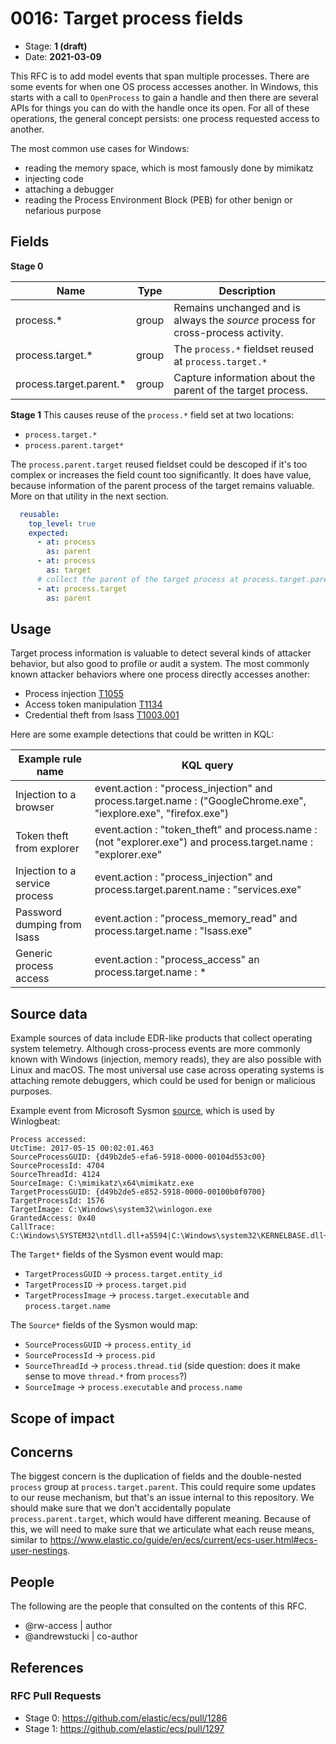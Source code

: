 # 0016: Target process fields
<!-- Leave this ID at 0000. The ECS team will assign a unique, contiguous RFC number upon merging the initial stage of this RFC. -->

- Stage: **1 (draft)** <!-- Update to reflect target stage. See https://elastic.github.io/ecs/stages.html -->
- Date: **2021-03-09** <!-- The ECS team sets this date at merge time. This is the date of the latest stage advancement. -->



This RFC is to add model events that span multiple processes. There are some events for when one OS process accesses another. In Windows, this starts with a call to `OpenProcess` to gain a handle and then there are several APIs for things you can do with the handle once its open. For all of these operations, the general concept persists: one process requested access to another.

The most common use cases for Windows:
* reading the memory space, which is most famously done by mimikatz
* injecting code
* attaching a debugger
* reading the Process Environment Block (PEB) for other benign or nefarious purpose

## Fields

**Stage 0**


| Name | Type | Description |
| ---- | ---- | ----------- |
| process.* | group | Remains unchanged and is always the _source_ process for cross-process activity. |
| process.target.* | group | The `process.*` fieldset reused at `process.target.*` |
| process.target.parent.* | group | Capture information about the parent of the target process. |

<!--
Stage 1: Describe at a high level how this change affects fields. Include new or updated yml field definitions for all of the essential fields in this draft. While not exhaustive, the fields documented here should be comprehensive enough to deeply evaluate the technical considerations of this change. The goal here is to validate the technical details for all essential fields and to provide a basis for adding experimental field definitions to the schema. Use GitHub code blocks with yml syntax formatting.
-->

**Stage 1**
This causes reuse of the `process.*` field set at two locations:
* `process.target.*`
* `process.parent.target*`


The `process.parent.target` reused fieldset could be descoped if it's too complex or increases the field count too significantly. It does have value, because information of the parent process of the target remains valuable. More on that utility in the next section. 

```yml
  reusable:
    top_level: true
    expected:
      - at: process
        as: parent
      - at: process
        as: target
      # collect the parent of the target process at process.target.parent
      - at: process.target
        as: parent
```

<!--
Stage 2: Add or update all remaining field definitions. The list should now be exhaustive. The goal here is to validate the technical details of all remaining fields and to provide a basis for releasing these field definitions as beta in the schema. Use GitHub code blocks with yml syntax formatting.
-->

## Usage

<!--
Stage 1: Describe at a high-level how these field changes will be used in practice. Real world examples are encouraged. The goal here is to understand how people would leverage these fields to gain insights or solve problems. ~1-3 paragraphs.
-->

Target process information is valuable to detect several kinds of attacker behavior, but also good to profile or audit a system.
The most commonly known attacker behaviors where one process directly accesses another:

* Process injection [T1055](https://attack.mitre.org/techniques/T1055/)
* Access token manipulation [T1134](https://attack.mitre.org/techniques/T1134/)
* Credential theft from lsass [T1003.001](https://attack.mitre.org/techniques/T1003/001/)


Here are some example detections that could be written in KQL:

| Example rule name              | KQL query                                                                                                    |
| ------------------------------ | ------------------------------------------------------------------------------------------------------------ |
| Injection to a browser         | event.action : "process_injection" and process.target.name : ("GoogleChrome.exe", "iexplore.exe", "firefox.exe") |
| Token theft from explorer      | event.action : "token_theft" and process.name : (not "explorer.exe") and process.target.name : "explorer.exe" |
| Injection to a service process | event.action : "process_injection" and process.target.parent.name : "services.exe" |
| Password dumping from lsass    | event.action : "process_memory_read" and process.target.name : "lsass.exe" |
| Generic process access         | event.action : "process_access" an process.target.name : * |


## Source data

<!--
Stage 1: Provide a high-level description of example sources of data. This does not yet need to be a concrete example of a source document, but instead can simply describe a potential source (e.g. nginx access log). This will ultimately be fleshed out to include literal source examples in a future stage. The goal here is to identify practical sources for these fields in the real world. ~1-3 sentences or unordered list.
-->

Example sources of data include EDR-like products that collect operating system telemetry. Although cross-process events are more commonly known with Windows (injection, memory reads), they are also possible with Linux and macOS. The most universal use case across operating systems is attaching remote debuggers, which could be used for benign or malicious purposes.


Example event from Microsoft Sysmon [source](https://www.ultimatewindowssecurity.com/securitylog/encyclopedia/event.aspx?eventid=90010), which is used by Winlogbeat:

    Process accessed:
    UtcTime: 2017-05-15 00:02:01.463
    SourceProcessGUID: {d49b2de5-efa6-5918-0000-00104d553c00}
    SourceProcessId: 4704
    SourceThreadId: 4124
    SourceImage: C:\mimikatz\x64\mimikatz.exe
    TargetProcessGUID: {d49b2de5-e852-5918-0000-00100b0f0700}
    TargetProcessId: 1576
    TargetImage: C:\Windows\system32\winlogon.exe
    GrantedAccess: 0x40
    CallTrace: C:\Windows\SYSTEM32\ntdll.dll+a5594|C:\Windows\system32\KERNELBASE.dll+1e865|C:\mimikatz\x64\mimikatz.exe+77ad|C:\mimikatz\x64\mimikatz.exe+7759|C:\mimikatz\x64\mimikatz.exe+f095|C:\mimikatz\x64\mimikatz.exe+6610a|C:\mimikatz\x64\mimikatz.exe+65dc4|C:\mimikatz\x64\mimikatz.exe+4ac00|C:\mimikatz\x64\mimikatz.exe+4aa36|C:\mimikatz\x64\mimikatz.exe+4a81d|C:\mimikatz\x64\mimikatz.exe+6ebe5|C:\Windows\system32\KERNEL32.DLL+18102|C:\Windows\SYSTEM32\ntdll.dll+5c5b4

The `Target*` fields of the Sysmon event would map:
* `TargetProcessGUID` -> `process.target.entity_id`
* `TargetProcessID` -> `process.target.pid`
* `TargetProcessImage` -> `process.target.executable` and `process.target.name`

The `Source*` fields of the Sysmon would map:
* `SourceProcessGUID` -> `process.entity_id`
* `SourceProcessId` -> `process.pid`
* `SourceThreadId` -> `process.thread.tid` (side question: does it make sense to move `thread.*` from `process`?)
* `SourceImage` -> `process.executable` and `process.name`


<!--
Stage 2: Included a real world example source document. Ideally this example comes from the source(s) identified in stage 1. If not, it should replace them. The goal here is to validate the utility of these field changes in the context of a real world example. Format with the source name as a ### header and the example document in a GitHub code block with json formatting.
-->

<!--
Stage 3: Add more real world example source documents so we have at least 2 total, but ideally 3. Format as described in stage 2.
-->

## Scope of impact

<!--
Stage 2: Identifies scope of impact of changes. Are breaking changes required? Should deprecation strategies be adopted? Will significant refactoring be involved? Break the impact down into:
 * Ingestion mechanisms (e.g. beats/logstash)
 * Usage mechanisms (e.g. Kibana applications, detections)
 * ECS project (e.g. docs, tooling)
The goal here is to research and understand the impact of these changes on users in the community and development teams across Elastic. 2-5 sentences each.
-->

## Concerns


<!--
Stage 1: Identify potential concerns, implementation challenges, or complexity. Spend some time on this. Play devil's advocate. Try to identify the sort of non-obvious challenges that tend to surface later. The goal here is to surface risks early, allow everyone the time to work through them, and ultimately document resolution for posterity's sake.
-->

The biggest concern is the duplication of fields and the double-nested `process` group at `process.target.parent`. This could require some updates to our reuse mechanism, but that's an issue internal to this repository. We should make sure that we don't accidentally populate `process.parent.target`, which would have different meaning. Because of this, we will need to make sure that we articulate what each reuse means, similar to https://www.elastic.co/guide/en/ecs/current/ecs-user.html#ecs-user-nestings.

<!--
Stage 2: Document new concerns or resolutions to previously listed concerns. It's not critical that all concerns have resolutions at this point, but it would be helpful if resolutions were taking shape for the most significant concerns.
-->

<!--
Stage 3: Document resolutions for all existing concerns. Any new concerns should be documented along with their resolution. The goal here is to eliminate risk of churn and instability by ensuring all concerns have been addressed.
-->

## People

The following are the people that consulted on the contents of this RFC.

* @rw-access    | author
* @andrewstucki | co-author



## References

<!-- Insert any links appropriate to this RFC in this section. -->

### RFC Pull Requests

<!-- An RFC should link to the PRs for each of it stage advancements. -->

* Stage 0: https://github.com/elastic/ecs/pull/1286
* Stage 1: https://github.com/elastic/ecs/pull/1297
